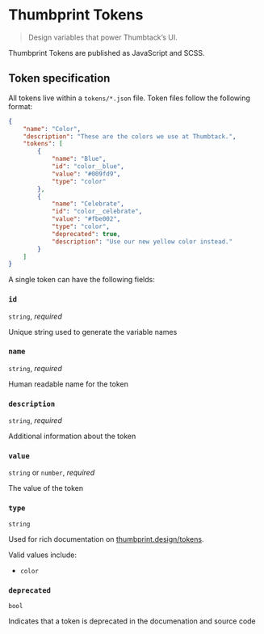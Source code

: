 # Thumbprint Tokens

> Design variables that power Thumbtack’s UI.

Thumbprint Tokens are published as JavaScript and SCSS.

## Token specification

All tokens live within a `tokens/*.json` file. Token files follow the following format:

```json
{
    "name": "Color",
    "description": "These are the colors we use at Thumbtack.",
    "tokens": [
        {
            "name": "Blue",
            "id": "color__blue",
            "value": "#009fd9",
            "type": "color"
        },
        {
            "name": "Celebrate",
            "id": "color__celebrate",
            "value": "#fbe002",
            "type": "color",
            "deprecated": true,
            "description": "Use our new yellow color instead."
        }
    ]
}
```

A single token can have the following fields:

### `id`

`string`, _required_

Unique string used to generate the variable names

### `name`

`string`, _required_

Human readable name for the token

### `description`

`string`, _required_

Additional information about the token

### `value`

`string` or `number`, _required_

The value of the token

### `type`

`string`

Used for rich documentation on [thumbprint.design/tokens](https://thumbprint.design/tokens/).

Valid values include:

-   `color`

### `deprecated`

`bool`

Indicates that a token is deprecated in the documenation and source code
